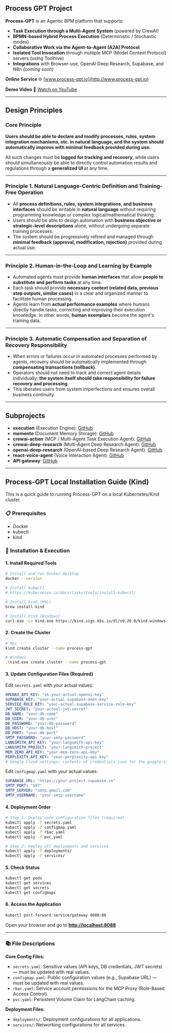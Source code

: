 

## Process GPT Project

**Process-GPT** is an Agentic BPM platform that supports:

* **Task Execution through a Multi-Agent System** (powered by CrewAI)
* **BPMN-based Hybrid Process Execution** (Deterministic / Stochastic modes)
* **Collaborative Work via the Agent-to-Agent (A2A) Protocol**
* **Isolated Tool Invocation** through multiple MCP (Model Context Protocol) servers (using Toolhive)
* **Integrations** with Browser-use, OpenAI Deep Research, Supabase, and N8n *(coming soon)*

**Online Service**
🌐 [www.process-gpt.io](http://www.process-gpt.io)

**Demo Video**
🎥 [Watch on YouTube](https://youtu.be/KBxxQvxvmPo?si=dtuKqc-WMTzw0jVh)

---


## Design Principles

### Core Principle
**Users should be able to declare and modify processes, rules, system integration mechanisms, etc. in natural language, and the system should automatically improve with minimal feedback provided during use.**

All such changes must be **logged for tracking and recovery**, while users should simultaneously be able to directly control automation results and regulations through a **generalized UI** at any time.

---

### Principle 1. **Natural Language-Centric Definition and Training-Free Operation**
- All **process definitions, rules, system integrations, and business interfaces** should be writable in **natural language** without requiring programming knowledge or complex logical/mathematical thinking.
- Users should be able to design automation with **business objective or strategic-level descriptions** alone, without undergoing separate training processes.
- The system should be progressively refined and managed through **minimal feedback (approval, modification, rejection)** provided during actual use.

---

### Principle 2. **Human-in-the-Loop and Learning by Example**
- Automated agents must provide **human interfaces** that allow **people to substitute and perform tasks** at any time.
- Each task should provide **necessary context (related data, previous step outputs, similar cases)** in a clear and organized manner to facilitate human processing.
- Agents learn from **actual performance examples** where humans directly handle tasks, correcting and improving their execution knowledge. In other words, **human exemplars** become the agent's training data.

---

### Principle 3. **Automatic Compensation and Separation of Recovery Responsibility**
- When errors or failures occur in automated processes performed by agents, recovery should be automatically implemented through **compensating transactions (rollback)**.
- Operators should not need to track and correct agent details individually; **the system itself should take responsibility for failure recovery and processing**.
- This liberates users from system imperfections and ensures overall business continuity.

--- 


## Subprojects

* **execution** (Execution Engine): [GitHub](https://github.com/uengine-oss/process-gpt-execution)
* **memento** (Document Memory Storage): [GitHub](https://github.com/uengine-oss/process-gpt-memento)
* **crewai-action** (MCP / Multi-Agent Task Execution Agent): [GitHub](https://github.com/uengine-oss/prcoess-gpt-crewai-action)
* **crewai-deep-research** (Multi-Agent Deep Research Agent): [GitHub](https://github.com/uengine-oss/process-gpt-crewai-deep-research)
* **openai-deep-research** (OpenAI-based Deep Research Agent): [GitHub](https://github.com/uengine-oss/process-gpt-openai-deep-research)
* **react-voice-agent** (Voice Interaction Agent): [GitHub](https://github.com/uengine-oss/process-gpt-react-voice-agent)
* **API gateway**: [GitHub](https://github.com/uengine-oss/process-gpt-gateway)

---

## Process-GPT Local Installation Guide (Kind)

This is a quick guide to running Process-GPT on a local Kubernetes/Kind cluster.

### 📋 Prerequisites

* Docker
* kubectl
* kind

### 🚀 Installation & Execution

#### 1. Install Required Tools

```bash
# Install and run Docker Desktop
docker --version

# Install kubectl
# https://kubernetes.io/docs/tasks/tools/install-kubectl/

# Install kind (Mac)
brew install kind

# Install kind (Windows)
curl.exe -Lo kind.exe https://kind.sigs.k8s.io/dl/v0.20.0/kind-windows-amd64
```

#### 2. Create the Cluster

```bash
# Mac
kind create cluster --name process-gpt

# Windows
.\kind.exe create cluster --name process-gpt
```

#### 3. Update Configuration Files (Required)

Edit `secrets.yaml` with your actual values:

```yaml
OPENAI_API_KEY: "sk-your-actual-openai-key"
SUPABASE_KEY: "your-actual-supabase-anon-key"
SERVICE_ROLE_KEY: "your-actual-supabase-service-role-key"
JWT_SECRET: "your-actual-jwt-secret"
DB_NAME: "your-db-name"
DB_USER: "your-db-user"
DB_PASSWORD: "your-db-password"
DB_HOST: "your-db-host"
DB_PORT: "your-db-port"
SMTP_PASSWORD: "your-smtp-password"
LANGSMITH_API_KEY: "your-langsmith-api-key"
LANGSMITH_PROJECT: "your-langsmith-project"
MEM_ZERO_API_KEY: "your-mem-zero-api-key"
PERPLEXITY_API_KEY: "your-perplexity-api-key"
# Google Cloud settings: contents of credentials.json for the google-credentials secret
```

Edit `configmap.yaml` with your actual values:

```yaml
SUPABASE_URL: "https://your-project.supabase.co"
SMTP_PORT: "587"
SMTP_SERVER: "smtp.gmail.com"
SMTP_USERNAME: "your-smtp-username"
```

#### 4. Deployment Order

```bash
# Step 1: Deploy core configuration files (required)
kubectl apply -f secrets.yaml
kubectl apply -f configmap.yaml
kubectl apply -f rbac.yaml
kubectl apply -f pvc.yaml

# Step 2: Deploy all deployments and services
kubectl apply -f deployments/
kubectl apply -f services/
```

#### 5. Check Status

```bash
kubectl get pods
kubectl get services
kubectl get secrets
kubectl get configmaps
```

#### 6. Access the Application

```bash
kubectl port-forward service/gateway 8088:80
```

Open your browser and go to **[http://localhost:8088](http://localhost:8088)**

---

### 📚 File Descriptions

**Core Config Files:**

* `secrets.yaml`: Sensitive values (API keys, DB credentials, JWT secrets) — must be updated with real values.
* `configmap.yaml`: Public configuration values (e.g., Supabase URL) — must be updated with real values.
* `rbac.yaml`: Service account permissions for the MCP Proxy (Role-Based Access Control).
* `pvc.yaml`: Persistent Volume Claim for LangChain caching.

**Deployment Files:**

* `deployments/`: Deployment configurations for all applications.
* `services/`: Networking configurations for all services.


